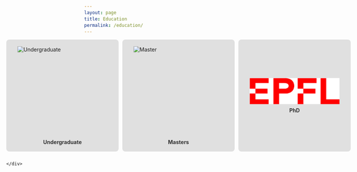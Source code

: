 ```yaml
---
layout: page
title: Education
permalink: /education/
---
```


<div class="responsive">
    <div class="gallery">
    <a href="/education/undergraduate" class="square-button">
        <img src="/assets/img/nus-logo-svg-vector.svg" alt="Undergraduate" width="300" height="300">
        <span class="button-text">Undergraduate</span>
    </a>
    <a href="/education/masters" class="square-button">
        <img src="/assets/img/nus-logo-svg-vector.svg" alt="Master" width="300" height="300">
        <span class="button-text">Masters</span>
    </a>
    <a href="/education/phd" class="square-button">
        <img src="/assets/img/epfl.png" alt="PhD" width="300">
        <span class="button-text">PhD</span>
    </a>

    </div>
</div>

<style>
.square-button {
  display: flex;
  flex-direction: column;
  align-items: center;
  justify-content: center;
  text-decoration: none;
  background-color: #e0e0e0;
  border-radius: 8px;
  width: 300px; /* Adjust the width as needed */
  height: 300px; /* Adjust the height as needed */
  transition: background-color 0.3s;
}

.square-button:hover {
  background-color: #c0c0c0;
}

.square-button img {
  max-width: 80%;
  max-height: 80%;
}

.square-button .button-text {
  margin-top: 8px;
  font-weight: bold;
  color: #333;
}

.gallery {
  display: grid;
  grid-template-columns: repeat(3, 1fr);
  grid-gap: 10px;
}

.responsive {
  display: flex;
  flex-wrap: wrap;
  justify-content: center;
  align-items: center;
}

@media (max-width: 767px) {
  .gallery {
    grid-template-columns: 1fr; /* Change to one column on smaller screens */
  }

  .square-button {
    width: 100%; /* Set button width to full width on smaller screens */
    margin-bottom: 10px; /* Add some vertical spacing between buttons */
  }
}
</style>